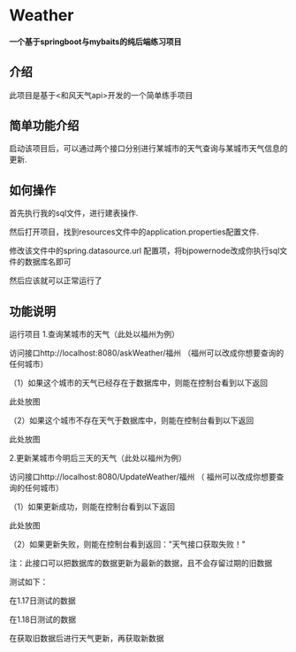 # Weather   

 

####                                                            一个基于springboot与mybaits的纯后端练习项目


## 介绍
此项目是基于<和风天气api>开发的一个简单练手项目


## 简单功能介绍
<p> 启动该项目后，可以通过两个接口分别进行某城市的天气查询与某城市天气信息的更新.</p>


## 如何操作
<p>首先执行我的sql文件，进行建表操作.</p>
<p>然后打开项目，找到resources文件中的application.properties配置文件.</p>
<p>修改该文件中的spring.datasource.url  配置项，将bjpowernode改成你执行sql文件的数据库名即可</p>
<p>然后应该就可以正常运行了</p>

## 功能说明
 运行项目
 1.查询某城市的天气（此处以福州为例）
 <p>访问接口http://localhost:8080/askWeather/福州   （福州可以改成你想要查询的任何城市）</p>
 <p>（1）如果这个城市的天气已经存在于数据库中，则能在控制台看到以下返回</p>
 此处放图
 <p>（2）如果这个城市不存在天气于数据库中，则能在控制台看到以下返回</p>
 此处放图
 
 2.更新某城市今明后三天的天气（此处以福州为例）
 <p>访问接口http://localhost:8080/UpdateWeather/福州   （ 福州可以改成你想要查询的任何城市）</p>
 <p>（1）如果更新成功，则能在控制台看到以下返回</p>
 此处放图
 <p>（2）如果更新失败，则能在控制台看到返回："天气接口获取失败！"</p>
 
 <p>注：此接口可以把数据库的数据更新为最新的数据，且不会存留过期的旧数据</p>
 <p>测试如下：</p>
 <p>在1.17日测试的数据</p>
 
 <p>在1.18日测试的数据</p>
 
 <p>在获取旧数据后进行天气更新，再获取新数据</p>
 


